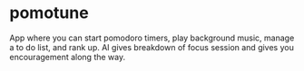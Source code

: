 # pomotune
App where you can start pomodoro timers, play background music, manage a to do list, and rank up. AI gives breakdown of focus session and gives you encouragement along the way.
